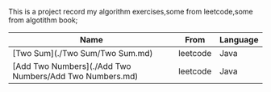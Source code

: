 This is a project record my algorithm exercises,some from leetcode,some from algotithm book;


| Name	                   | From         | Language  |
| ---------------------  |:-------------:| ----------|
| [Two Sum](./Two Sum/Two Sum.md)| leetcode| Java    |
|[Add Two Numbers](./Add Two Numbers/Add Two Numbers.md)|leetcode|Java|